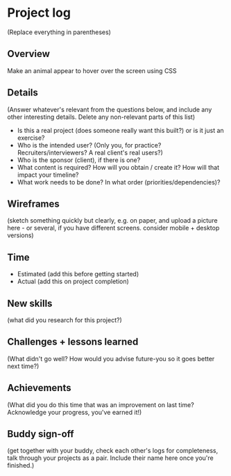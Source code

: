# Project log

(Replace everything in parentheses)

## Overview

Make an animal appear to hover over the screen using CSS

## Details

(Answer whatever's relevant from the questions below, and include any other interesting details. Delete any non-relevant parts of this list)

- Is this a real project (does someone really want this built?) or is it just an exercise?
- Who is the intended user? (Only you, for practice? Recruiters/interviewers? A real client's real users?)
- Who is the sponsor (client), if there is one?
- What content is required? How will you obtain / create it? How will that impact your timeline?
- What work needs to be done? In what order (priorities/dependencies)?

## Wireframes

(sketch something quickly but clearly, e.g. on paper, and upload a picture here - or several, if you have different screens. consider mobile + desktop versions)

## Time

- Estimated (add this before getting started)
- Actual (add this on project completion)

## New skills

(what did you research for this project?)

## Challenges + lessons learned

(What didn't go well? How would you advise future-you so it goes better next time?)

## Achievements

(What did you do this time that was an improvement on last time? Acknowledge your progress, you've earned it!)

## Buddy sign-off

(get together with your buddy, check each other's logs for completeness, talk through your projects as a pair. Include their name here once you're finished.)
